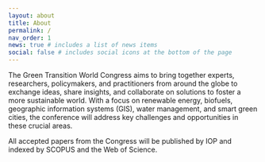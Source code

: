 ```yaml
---
layout: about
title: About
permalink: /
nav_order: 1
news: true # includes a list of news items
social: false # includes social icons at the bottom of the page
---
```






The Green Transition World Congress aims to bring together experts, researchers, policymakers, and practitioners from around the globe to exchange ideas, share insights, and collaborate on solutions to foster a more sustainable world. With a focus on renewable energy, biofuels, geographic information systems (GIS), water management, and smart green cities, the conference will address key challenges and opportunities in these crucial areas.

All accepted papers from the Congress will be published by IOP and indexed by SCOPUS and the Web of Science.

 